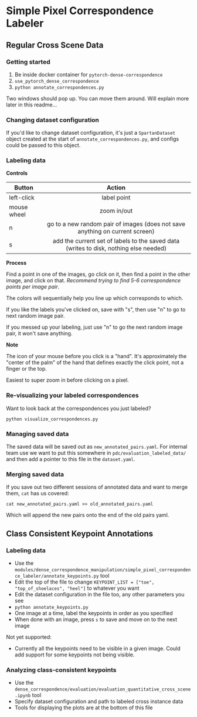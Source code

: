 # Simple Pixel Correspondence Labeler


## Regular Cross Scene Data

### Getting started
1. Be inside docker container for `pytorch-dense-correspondence`
2. `use_pytorch_dense_correspondence`
3. `python annotate_correspondences.py`

Two windows should pop up.  You can move them around.  Will explain more later in this readme...

### Changing dataset configuration

If you'd like to change dataset configuration, it's just a `SpartanDataset` object created at the start of `annotate_correspondences.py`,
and configs could be passed to this object.

### Labeling data

**Controls**

| Button        | Action        | 
| ------------- |:-------------:|
| left-click      | label point |
| mouse wheel      | zoom in/out      |
| n | go to a new random pair of images (does not save anything on current screen)   |
| s | add the current set of labels to the saved data (writes to disk, nothing else needed) | 

**Process**

Find a point in one of the images, go click on it, then find a point in the other image, and click on that.  *Recommend trying to find
5-6 correspondence points per image pair*.

The colors will sequentially help you line up which corresponds to which.

If you like the labels you've clicked on, save with "s", then use "n" to go to next random image pair.

If you messed up your labeling, just use "n" to go the next random image pair, it won't save anything.

**Note**

The icon of your mouse before you click is a "hand". It's approximately the "center of the palm" of the hand that defines exactly
the click point, not a finger or the top.

Easiest to super zoom in before clicking on a pixel.

### Re-visualizing your labeled correspondences

Want to look back at the correspondences you just labeled?

`python visualize_correspondences.py`

### Managing saved data

The saved data will be saved out as `new_annotated_pairs.yaml`.  For internal team use we want to put this somewhere in `pdc/evaluation_labeled_data/` and then add a pointer to this file in the `dataset.yaml`.

### Merging saved data

If you save out two different sessions of annotated data and want to merge them, `cat` has us covered:

```
cat new_annotated_pairs.yaml >> old_annotated_pairs.yaml
```

Which will append the new pairs onto the end of the old pairs yaml.

## Class Consistent Keypoint Annotations

### Labeling data
- Use the `modules/dense_correspondence_manipulation/simple_pixel_correspondence_labeler/annotate_keypoints.py` tool 
- Edit the top of the file to change `KEYPOINT_LIST = ["toe", "top_of_shoelaces", "heel"]` to whatever you want
- Edit the dataset configuration in the file too, any other parameters you see
- `python annotate_keypoints.py`
- One image at a time, label the keypoints in order as you specified
- When done with an image, press `s` to save and move on to the next image

Not yet supported:
- Currently all the keypoints need to be visible in a given image.  Could add support for some keypoints not being visible.

### Analyzing class-consistent keypoints

- Use the `dense_correspondence/evaluation/evaluation_quantitative_cross_scene.ipynb` tool
- Specify dataset configuration and path to labeled cross instance data
- Tools for displaying the plots are at the bottom of this file


